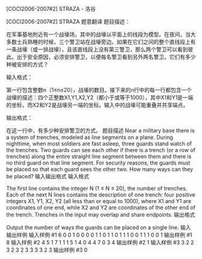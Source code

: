 



[COCI2006-2007#2] STRAZA - 洛谷














[COCI2006-2007#2] STRAZA
题意翻译
题目描述：

在军事基地附近有一个战壕场，其中的战壕以平面上的线段为模型。在夜间，当大多数士兵熟睡的时候，三个警卫站在战壕旁边。如果在它们之间的整个直线段上有一条战壕（或一排战壕），且该直线段上没有第三警卫，那么两个警卫可以看到彼此。出于安全原因，必须安排警卫，以便每名警卫看到另外两名警卫。它们有多少种被安排的方式？

输入格式：

第一行包含整数n（1≤n≤20），战壕的数目。接下来的n行中的每一行都包含一个战壕的描述：四个正整数X1,Y1,X2,Y2（都小于或等于1000），其中X1和Y1是一端的坐标，而X2和Y2是战壕另一端的坐标。输入中的战壕可能重叠并共享端点。

输出格式：

在这一行中，有多少种安排警卫的方式。
题目描述
Near a military base there is a system of trenches, modeled as line segments on a plane. During nighttime, when most soldiers are fast asleep, three guards stand watch of the trenches. Two guards can see each other if there is a trench (or a row of trenches) along the entire straight line segment between them and there is no third guard on that line segment.
For security reasons, the guards must be placed so that each guard sees the other two. How many ways can they be placed?
输入输出格式
输入格式

The first line contains the integer N (1 ≤ N ≤ 20), the number of trenches. Each of the next N lines contains the description of one trench: four positive integers X1, Y1, X2, Y2 (all less than or equal to 1000), where X1 and Y1 are coordinates of one end, while X2 and Y2 are coordinates of the other end of the trench.
Trenches in the input may overlap and share endpoints.
输出格式

Output the number of ways the guards can be placed on a single line.
输入输出样例
输入样例 #1
6
0 0 1 0
0 0 0 1
1 0 1 1
0 1 1 1
0 0 1 1
1 0 0 1
输出样例 #1
8
输入样例 #2
4
5 1 7 1
1 1 5 1
4 0 4 4
7 0 3 4
输出样例 #2
1
输入样例 #3
3
2 2 3 2
3 2 3 3
3 3 2 3
输出样例 #3
0






